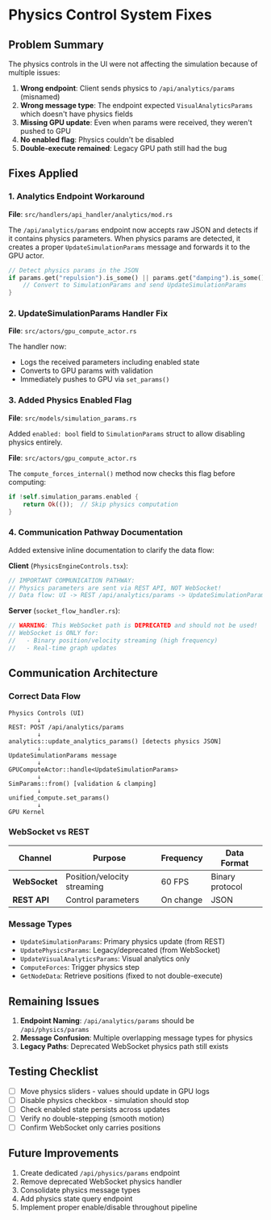 # Physics Control System Fixes

## Problem Summary

The physics controls in the UI were not affecting the simulation because of multiple issues:

1. **Wrong endpoint**: Client sends physics to `/api/analytics/params` (misnamed)
2. **Wrong message type**: The endpoint expected `VisualAnalyticsParams` which doesn't have physics fields
3. **Missing GPU update**: Even when params were received, they weren't pushed to GPU
4. **No enabled flag**: Physics couldn't be disabled
5. **Double-execute remained**: Legacy GPU path still had the bug

## Fixes Applied

### 1. Analytics Endpoint Workaround

**File**: `src/handlers/api_handler/analytics/mod.rs`

The `/api/analytics/params` endpoint now accepts raw JSON and detects if it contains physics parameters. When physics params are detected, it creates a proper `UpdateSimulationParams` message and forwards it to the GPU actor.

```rust
// Detect physics params in the JSON
if params.get("repulsion").is_some() || params.get("damping").is_some() {
    // Convert to SimulationParams and send UpdateSimulationParams
}
```

### 2. UpdateSimulationParams Handler Fix

**File**: `src/actors/gpu_compute_actor.rs`

The handler now:
- Logs the received parameters including enabled state
- Converts to GPU params with validation
- Immediately pushes to GPU via `set_params()`

### 3. Added Physics Enabled Flag

**File**: `src/models/simulation_params.rs`

Added `enabled: bool` field to `SimulationParams` struct to allow disabling physics entirely.

**File**: `src/actors/gpu_compute_actor.rs`

The `compute_forces_internal()` method now checks this flag before computing:

```rust
if !self.simulation_params.enabled {
    return Ok(());  // Skip physics computation
}
```

### 4. Communication Pathway Documentation

Added extensive inline documentation to clarify the data flow:

**Client** (`PhysicsEngineControls.tsx`):
```typescript
// IMPORTANT COMMUNICATION PATHWAY:
// Physics parameters are sent via REST API, NOT WebSocket!
// Data flow: UI -> REST /api/analytics/params -> UpdateSimulationParams -> GPU
```

**Server** (`socket_flow_handler.rs`):
```rust
// WARNING: This WebSocket path is DEPRECATED and should not be used!
// WebSocket is ONLY for:
//   - Binary position/velocity streaming (high frequency)
//   - Real-time graph updates
```

## Communication Architecture

### Correct Data Flow

```
Physics Controls (UI)
        ↓
REST: POST /api/analytics/params
        ↓
analytics::update_analytics_params() [detects physics JSON]
        ↓
UpdateSimulationParams message
        ↓
GPUComputeActor::handle<UpdateSimulationParams>
        ↓
SimParams::from() [validation & clamping]
        ↓
unified_compute.set_params()
        ↓
GPU Kernel
```

### WebSocket vs REST

| Channel | Purpose | Frequency | Data Format |
|---------|---------|-----------|-------------|
| **WebSocket** | Position/velocity streaming | 60 FPS | Binary protocol |
| **REST API** | Control parameters | On change | JSON |

### Message Types

- `UpdateSimulationParams`: Primary physics update (from REST)
- `UpdatePhysicsParams`: Legacy/deprecated (from WebSocket)
- `UpdateVisualAnalyticsParams`: Visual analytics only
- `ComputeForces`: Trigger physics step
- `GetNodeData`: Retrieve positions (fixed to not double-execute)

## Remaining Issues

1. **Endpoint Naming**: `/api/analytics/params` should be `/api/physics/params`
2. **Message Confusion**: Multiple overlapping message types for physics
3. **Legacy Paths**: Deprecated WebSocket physics path still exists

## Testing Checklist

- [ ] Move physics sliders - values should update in GPU logs
- [ ] Disable physics checkbox - simulation should stop
- [ ] Check enabled state persists across updates
- [ ] Verify no double-stepping (smooth motion)
- [ ] Confirm WebSocket only carries positions

## Future Improvements

1. Create dedicated `/api/physics/params` endpoint
2. Remove deprecated WebSocket physics handler
3. Consolidate physics message types
4. Add physics state query endpoint
5. Implement proper enable/disable throughout pipeline